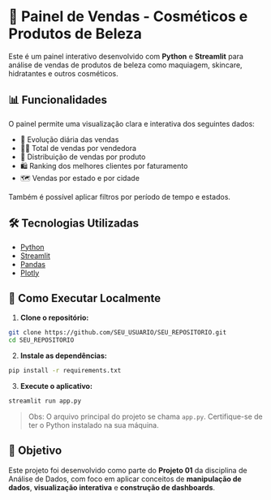# 🧴 Painel de Vendas - Cosméticos e Produtos de Beleza

Este é um painel interativo desenvolvido com **Python** e **Streamlit** para análise de vendas de produtos de beleza como maquiagem, skincare, hidratantes e outros cosméticos.

## 📊 Funcionalidades

O painel permite uma visualização clara e interativa dos seguintes dados:

- 📅 Evolução diária das vendas  
- 👩‍💼 Total de vendas por vendedora  
- 💄 Distribuição de vendas por produto  
- 🛍️ Ranking dos melhores clientes por faturamento  
- 🗺️ Vendas por estado e por cidade  

Também é possível aplicar filtros por período de tempo e estados.

## 🛠️ Tecnologias Utilizadas

- [Python](https://www.python.org/)
- [Streamlit](https://streamlit.io/)
- [Pandas](https://pandas.pydata.org/)
- [Plotly](https://plotly.com/python/)

## 🚀 Como Executar Localmente

1. **Clone o repositório:**

```bash
git clone https://github.com/SEU_USUARIO/SEU_REPOSITORIO.git
cd SEU_REPOSITORIO
```

2. **Instale as dependências:**

```bash
pip install -r requirements.txt
```

3. **Execute o aplicativo:**

```bash
streamlit run app.py
```

> Obs: O arquivo principal do projeto se chama `app.py`. Certifique-se de ter o Python instalado na sua máquina.

## 🎯 Objetivo

Este projeto foi desenvolvido como parte do **Projeto 01** da disciplina de Análise de Dados, com foco em aplicar conceitos de **manipulação de dados**, **visualização interativa** e **construção de dashboards**.
